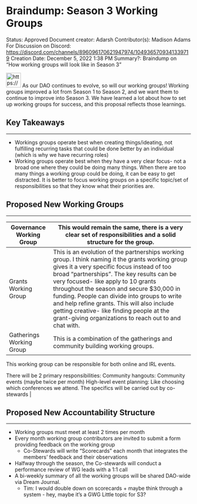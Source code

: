# Braindump: Season 3 Working Groups

Status: Approved
Document creator: Adarsh
Contributor(s): Madison Adams
For Discussion on Discord: https://discord.com/channels/896096170621947974/1049365709341339719
Creation Date: December 5, 2022 1:38 PM
Summary?: Braindump on “How working groups will look like in Season 3”

<aside>
<img src="https://www.notion.so/icons/meeting_blue.svg" alt="https://www.notion.so/icons/meeting_blue.svg" width="40px" /> As our DAO continues to evolve, so will our working groups! Working groups improved a lot from Season 1 to Season 2, and we want them to continue to improve into Season 3. We have learned a lot about how to set up working groups for success, and this proposal reflects those learnings.

</aside>

## Key Takeaways

---

- Workings groups operate best when creating things/ideating, not fulfilling recurring tasks that could be done better by an individual (which is why we have recurring roles)
- Working groups operate best when they have a very clear focus- not a broad one where they could be doing many things. When there are too many things a working group could be doing, it can be easy to get distracted. It is better to focus working groups on a specific topic/set of responsibilities so that they know what their priorities are.

## Proposed New Working Groups

---

| Governance Working Group  | This would remain the same, there is a very clear set of responsibilities and a solid structure for the group.  |
| --- | --- |
| Grants Working Group  | This is an evolution of the partnerships working group. I think naming it the grants working group gives it a very specific focus instead of too broad “partnerships”. The key results can be very focused- like apply to 10 grants throughout the season and secure $30,000 in funding. People can divide into groups to write and help refine grants. This will also include getting creative- like finding people at the grant-giving organizations to reach out to and chat with.  |
| Gatherings Working Group  | This is a combination of the gatherings and community building working groups. 

This working group can be responsible for both online and IRL events. 

There will be 2 primary responsibilities: 
Community hangouts: Community events (maybe twice per month) 
High-level event planning: Like choosing which conferences we attend. The specifics will be carried out by co-stewards |

## Proposed New Accountability Structure

---

- Working groups must meet at least 2 times per month
- Every month working group contributors are invited to submit a form providing feedback on the working group
    - Co-Stewards will write “Scorecards” each month that integrates the members’ feedback and their observations
- Halfway through the season, the Co-stewards will conduct a performance review of WG leads with a 1:1 call
- A bi-weekly summary of all the working groups will be shared DAO-wide via Dream Journal.
    - Tim: I would double down on scorecards + maybe think through a system - hey, maybe it’s a GWG Little topic for S3?